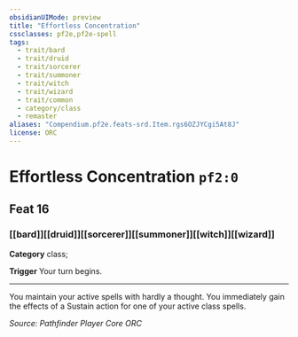 ```yaml
---
obsidianUIMode: preview
title: "Effortless Concentration"
cssclasses: pf2e,pf2e-spell
tags:
  - trait/bard
  - trait/druid
  - trait/sorcerer
  - trait/summoner
  - trait/witch
  - trait/wizard
  - trait/common
  - category/class
  - remaster
aliases: "Compendium.pf2e.feats-srd.Item.rgs6OZJYCgi5At8J"
license: ORC
---
```

# Effortless Concentration `pf2:0`
## Feat 16
### [[bard]][[druid]][[sorcerer]][[summoner]][[witch]][[wizard]]

**Category** class; 




**Trigger** Your turn begins.

* * *

You maintain your active spells with hardly a thought. You immediately gain the effects of a Sustain action for one of your active class spells.

*Source: Pathfinder Player Core*
*ORC*